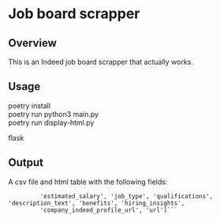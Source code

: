 # Job board scrapper

## Overview

This is an Indeed job board scrapper that actually works.

## Usage

poetry install  
poetry run python3 main.py  
poetry run display-html.py

flask 

## Output

A csv file and html table with the following fields:

``` ['company_rating', 'company_name', 'multiple_candidates', 'date_posted', 'title', 'company_location', 'salary',
         'estimated_salary', 'job_type', 'qualifications', 'description_text', 'benefits', 'hiring_insights',
         'company_indeed_profile_url', 'url']```